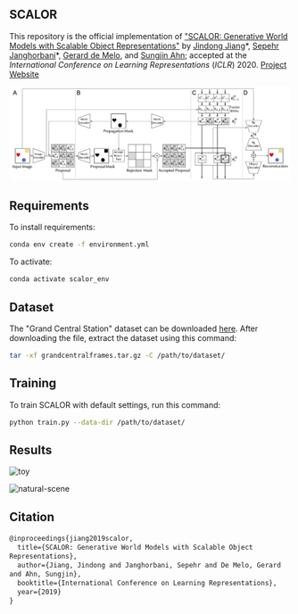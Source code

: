 ## SCALOR

This repository is the official implementation of ["SCALOR: Generative World Models with Scalable Object Representations"](https://arxiv.org/abs/1910.02384) by [Jindong Jiang](https://www.jindongjiang.me)\*, [Sepehr Janghorbani](http://janghorbani.net)\*, [Gerard de Melo](http://gerard.demelo.org), and [Sungjin Ahn](https://sungjinahn.com/); accepted at the *International Conference on Learning Representations* (*ICLR*) 2020. [Project Website](https://sites.google.com/view/scalor/home)

![Architecture](./figures/architecture.png)


## Requirements

To install requirements:

```bash
conda env create -f environment.yml
```

To activate:

```bash
conda activate scalor_env
```

## Dataset

The "Grand Central Station" dataset can be downloaded [here](https://bit.ly/3apHJEw). After downloading the file, extract the dataset using this command:

```bash
tar -xf grandcentralframes.tar.gz -C /path/to/dataset/
```



## Training

To train SCALOR with default settings, run this command:

```bash
python train.py --data-dir /path/to/dataset/
```



## Results

![toy](./figures/toy.gif)

![natural-scene](./figures/natural-scene.gif)



## Citation

```
@inproceedings{jiang2019scalor,
  title={SCALOR: Generative World Models with Scalable Object Representations},
  author={Jiang, Jindong and Janghorbani, Sepehr and De Melo, Gerard and Ahn, Sungjin},
  booktitle={International Conference on Learning Representations},
  year={2019}
}
```

